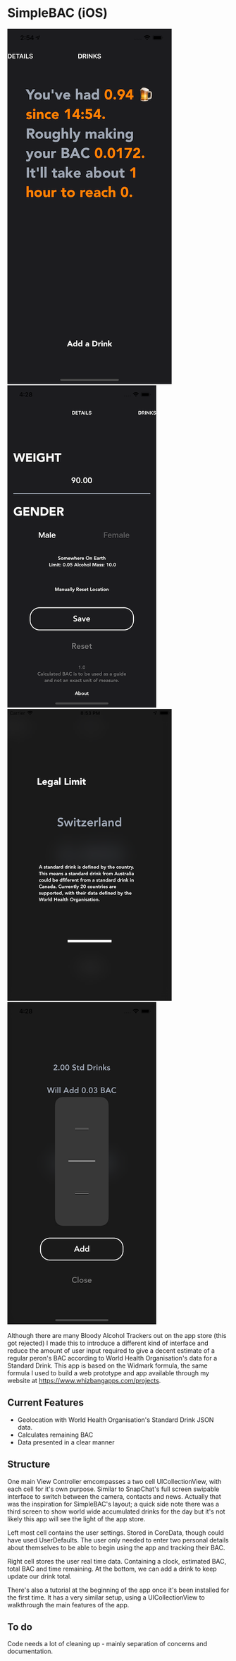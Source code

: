 # SimpleBAC (iOS)

![Real Time Data](./RealTimeData.png)
![Settings](./Settings.png)
![Walkthrough](./WalkThrough_B.png)
![Add A Drink](./AddADrink.png)

Although there are many Bloody Alcohol Trackers out on the app store (this got rejected) I made this to introduce a different kind of interface and reduce the amount of user input required to give a decent estimate of a regular peron's BAC according to World Health Organisation's data for a Standard Drink. This app is based on the Widmark formula, the same formula I used to build a web prototype and app available through my website at https://www.whizbangapps.com/projects.

## Current Features

- Geolocation with World Health Organisation's Standard Drink JSON data.
- Calculates remaining BAC
- Data presented in a clear manner

## Structure

One main View Controller emcompasses a two cell UICollectionView, with each cell for it's own purpose. Similar to SnapChat's full screen swipable interface to switch between the camera, contacts and news. Actually that was the inspiration for SimpleBAC's layout; a quick side note there was a third screen to show world wide accumulated drinks for the day but it's not likely this app will see the light of the app store.

Left most cell contains the user settings. Stored in CoreData, though could have used UserDefaults. The user only needed to enter two personal details about themselves to be able to begin using the app and tracking their BAC.

Right cell stores the user real time data. Containing a clock, estimated BAC, total BAC and time remaining. At the bottom, we can add a drink to keep update our drink total.

There's also a tutorial at the beginning of the app once it's been installed for the first time. It has a very similar setup, using a UICollectionView to walkthrough the main features of the app.

## To do

Code needs a lot of cleaning up - mainly separation of concerns and documentation.